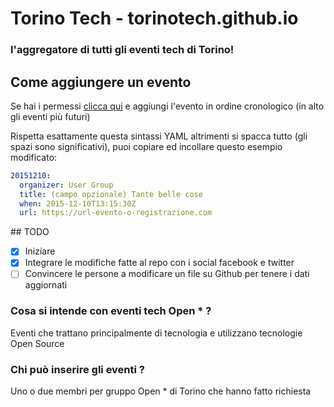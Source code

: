 # Torino Tech - torinotech.github.io
### l'aggregatore di tutti gli eventi tech di Torino!

## Come aggiungere un evento

Se hai i permessi [clicca qui](https://github.com/TorinoTech/torinotech.github.io/edit/master/events.yml.txt)
e aggiungi l'evento in ordine cronologico (in alto gli eventi più futuri)

Rispetta esattamente questa sintassi YAML altrimenti si spacca tutto (gli spazi sono significativi), puoi copiare ed incollare 
questo esempio modificato:

``` yaml
20151210:
  organizer: User Group
  title: (campo opzionale) Tante belle cose
  when: 2015-12-10T13:15:30Z
  url: https://url-evento-o-registrazione.com
```

## TODO
- [x] Iniziare
- [x] Integrare le modifiche fatte al repo con i social facebook e twitter
- [ ] Convincere le persone a modificare un file su Github per tenere i dati aggiornati

### Cosa si intende con eventi tech Open * ?

Eventi che trattano principalmente di tecnologia e utilizzano tecnologie Open Source

### Chi può inserire gli eventi ?

Uno o due membri per gruppo Open * di Torino che hanno fatto richiesta
